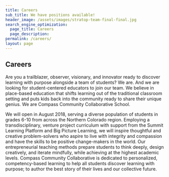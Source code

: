 ```yaml
---
title: Careers
sub_title: We have positions available!
header_image: /assets/images/stratop-team-final-final.jpg
search_engine_optimization:
  page_title: Careers
  page_description:
permalink: /careers/
layout: page
---
```


## Careers

Are you a trailblazer, observer, visionary, and innovator ready to discover learning with purpose alongside a team of students? We are. And we are looking for student-centered educators to join our team. We believe in place-based education that shifts learning out of the traditional classroom setting and puts kids back into the community ready to share their unique genius. We are Compass Community Collaborative School.

We will open in August 2018, serving a diverse population of students in grades 6-10 from across the Northern Colorado region. Employing a transdisciplinary, venture project curriculum with support from the Summit Learning Platform and Big Picture Learning, we will inspire thoughtful and creative problem-solvers who aspire to live with integrity and compassion and have the skills to be positive change-makers in the world. Our entrepreneurial teaching methods prepare students to think deeply, design creatively, and iterate mindfully, while achieving at the highest academic levels. Compass Community Collaborative is dedicated to personalized, competency-based learning to help all students discover learning with purpose; to author the best story of their lives and our collective future.